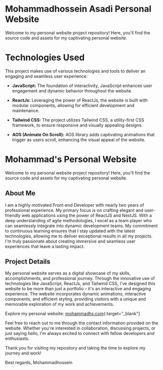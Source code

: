 # Mohammadhossein Asadi Personal Website

Welcome to my personal website project repository! Here, you'll find the source code and assets for my captivating personal website.

# Technologies Used

This project makes use of various technologies and tools to deliver an engaging and seamless user experience:

- **JavaScript:** The foundation of interactivity, JavaScript enhances user engagement and dynamic behavior throughout the website.

- **ReactJs:** Leveraging the power of ReactJs, the website is built with modular components, allowing for efficient development and maintenance.

- **Tailwind CSS:** The project utilizes Tailwind CSS, a utility-first CSS framework, to ensure responsive and visually appealing designs.

- **AOS (Animate On Scroll):** AOS library adds captivating animations that trigger as users scroll, enhancing the visual appeal of the website.

# Mohammad's Personal Website

Welcome to my personal website project repository! Here, you'll find the source code and assets for my captivating personal website.

## About Me

I am a highly motivated Front-end Developer with nearly two years of professional experience. My primary focus is on crafting elegant and user-friendly web applications using the power of ReactJS and NextJS. With a deep understanding of agile methodologies, I excel as a team player who can seamlessly integrate into dynamic development teams. My commitment to continuous learning ensures that I stay updated with the latest technologies, allowing me to deliver exceptional results in all my projects. I'm truly passionate about creating immersive and seamless user experiences that leave a lasting impact.

## Project Details

My personal website serves as a digital showcase of my skills, accomplishments, and professional journey. Through the innovative use of technologies like JavaScript, ReactJs, and Tailwind CSS, I've designed this website to be more than just a portfolio – it's an interactive and engaging experience. The website incorporates dynamic animations, interactive components, and efficient styling, providing visitors with a unique and memorable exploration of my work and achievements.

Explore my personal website: [mohammadhs.com](https://www.mohammadhs.com/){:target="_blank"}

Feel free to reach out to me through the contact information provided on the website. Whether you're interested in collaboration, discussing projects, or just saying hello, I'm always excited to connect with fellow developers and enthusiasts.

Thank you for visiting my repository and taking the time to explore my journey and work!

Best regards,
Mohammadhossein
